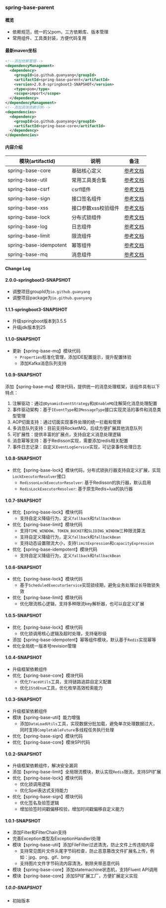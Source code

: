 ### spring-base-parent

#### 概览
- 依赖规范，统一的父pom，三方依赖库、版本管理
- 常用组件、工具类封装，方便代码复用

#### 最新maven坐标
```xml
<!--添加依赖管理-->
<dependencyManagement>
  <dependency>
    <groupId>io.github.guanyang</groupId>
    <artifactId>spring-base-parent</artifactId>
    <version>2.0.0-springboot3-SNAPSHOT</version>
    <type>pom</type>
    <scope>import</scope>
  </dependency>
</dependencyManagement>
<!--添加具体依赖示例-->
<dependencies>
  <dependency>
    <groupId>io.github.guanyang</groupId>
    <artifactId>spring-base-core</artifactId>
  </dependency>
</dependencies>
```

#### 内容介绍

| 模块(artifactId)         | 说明          | 备注                                       |
|------------------------|-------------|------------------------------------------|
| spring-base-core       | 基础核心定义      | [参考文档](spring-base-core/README.md)       |
| spring-base-util       | 常用工具类合集     | [参考文档](spring-base-util/README.md)       |
| spring-base-csrf       | csrf组件      | [参考文档](spring-base-csrf/README.md)       |
| spring-base-sign       | 接口签名组件      | [参考文档](spring-base-sign/README.md)       |
| spring-base-xss        | 接口参数xss校验组件 | [参考文档](spring-base-xss/README.md)        |
| spring-base-lock       | 分布式锁组件      | [参考文档](spring-base-lock/README.md)       |
| spring-base-log        | 日志组件        | [参考文档](spring-base-log/README.md)        |
| spring-base-limit      | 限流组件        | [参考文档](spring-base-limit/README.md)      |
| spring-base-idempotent | 幂等组件        | [参考文档](spring-base-idempotent/README.md) |
| spring-base-mq         | 消息组件        | [参考文档](spring-base-mq/README.md)         |

#### Change Log
#### 2.0.0-springboot3-SNAPSHOT
- 调整项目groupId为`io.github.guanyang`
- 调整项目package为`io.github.guanyang`

#### 1.1.1-springboot3-SNAPSHOT
- 升级springboot版本到3.5.5
- 升级jdk版本到25

#### 1.1.0-SNAPSHOT
- 更新【spring-base-mq】模块代码
  - `Properties`标准化管理，添加IDE配置提示，提升配置体验
  - 添加Kafka消息队列支持


#### 1.0.9-SNAPSHOT
添加【spring-base-mq】模块代码，提供统一的消息处理框架，该组件具有以下特点：

1. 注解驱动：通过`@DynamicEventStrategy`和`@EnableMQ`注解简化消息处理配置
2. 事件驱动架构：基于`IEventType`和`IMessageType`接口实现灵活的事件和消息类型管理
3. AOP切面支持：通过切面实现事件处理的统一拦截和管理
4. 多消息队列支持：目前支持RocketMQ，后续方便扩展其他消息队列
5. 可扩展性：提供丰富的扩展点，支持自定义消息处理逻辑
6. 消息幂等支持：基于Redisson实现，需要添加redis相关配置
7. 事件日志记录：自定义`EventLogService`实现，可记录事件处理日志

#### 1.0.8-SNAPSHOT
- 优化【spring-base-lock】模块代码，分布式锁执行器支持自定义扩展，实现`LockExecutorResolver`接口
  - `RedissonLockExecutorResolver`: 基于Redisson的执行器，默认启用
  - `RedisLockExecutorResolver`: 基于原生Redis+lua的执行器

#### 1.0.7-SNAPSHOT
- 优化【spring-base-lock】模块代码
  - 支持自定义降级行为，定义`fallback`和`fallbackBean`
- 优化【spring-base-limit】模块代码
  - 支持`TIME_WINDOW`、`TOKEN_BUCKET`和`SLIDING_WINDOW`三种限流算法
  - 支持自定义降级行为，定义`fallback`和`fallbackBean`
  - 支持动态设置限流大小，支持`limitExpression`和`capacityExpression`
- 优化【spring-base-idempotent】模块代码
  - 支持自定义降级行为，定义`fallback`和`fallbackBean`

#### 1.0.6-SNAPSHOT
- 优化【spring-base-lock】模块代码
  - 基于`ScheduledExecutorService`实现锁续期，避免业务处理过长导致锁失效
- 优化【spring-base-limit】模块代码
  - 优化限流核心逻辑，支持多种限流key解析器，也可以自定义扩展

#### 1.0.5-SNAPSHOT
- 优化【spring-base-lock】模块代码
  - 优化锁调用核心逻辑及超时处理，支持毫秒级
- 添加【spring-base-idempotent】幂等组件模块，默认基于`Redis`实现幂等
- 优化全局统一版本号revision管理

#### 1.0.4-SNAPSHOT
- 升级框架依赖组件
- 优化【spring-base-core】模块代码
  - 优化`TraceUtils`工具，支持链路追踪自定义配置
  - 优化`IStdEnum`工具，优化枚举高效检索能力

#### 1.0.3-SNAPSHOT
- 升级框架依赖组件
- 模块【spring-base-util】能力增强
  - 添加`DataLoadUtils`工具，实现数据分批加载，避免单次处理数据过大，同时支持`CompletableFuture`多线程任务执行处理
- 优化【spring-base-sign】模块代码
- 优化【spring-base-core】模块SPI代码

#### 1.0.2-SNAPSHOT
- 升级框架依赖组件，解决安全漏洞
- 添加【spring-base-limit】全局限流模块，默认实现`Redis`限流，支持SPI扩展
- 优化【spring-base-lock】模块代码
  - 优化锁调用逻辑
  - 优化Spel表达式支持能力
- 优化【spring-base-sign】模块代码
  - 优化签名及验签逻辑
  - 增加验签时间戳偏移校验，增加时间戳偏移自定义能力

#### 1.0.1-SNAPSHOT
- 添加Filter和FilterChain支持
- 完善Exception类型及ExceptionHandlerI处理
- 模块【spring-base-util】添加FileFilter过滤清洗，防止文件上传违规内容
  - 支持常见图片文件头尾字节码检查，防止恶意篡改文件扩展名上传，例如：jpg、png、gif、bmp
  - 支持图片文件字节码流内容清洗，剔除夹带恶意代码
- 模块【spring-base-core】添加statemachine状态机，支持Fluent API调用
- 模块【spring-base-core】添加SPI扩展工厂，方便扩展定义实现

##### 1.0.0-SNAPSHOT
- 初始版本